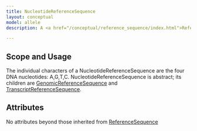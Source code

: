 ```yaml
---
title: NucleotideReferenceSequence
layout: conceptual
model: allele
description: A <a href="/conceptual/reference_sequence/index.html">ReferenceSequence</a>  constructed from nucleotides.

---
```


Scope and Usage
---------------

The individual characters of a NucleotideReferenceSequence are the four DNA nucleotides: A,G,T,C.   NucleotideReferenceSequence is abstract;  its children are [GenomicReferenceSequence](genomic_reference_sequence.html) and [TranscriptReferenceSequence](transcript_reference_sequence.html).

Attributes
----------

No attributes beyond those inherited from [ReferenceSequence](index.html)

